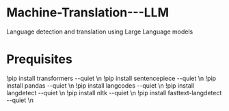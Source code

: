 # Machine-Translation---LLM
Language detection and translation using Large Language models

# Prequisites
!pip install transformers --quiet \n
!pip install sentencepiece --quiet \n
!pip install pandas --quiet \n
!pip install langcodes  --quiet \n
!pip install langdetect --quiet \n
!pip install nltk --quiet \n
!pip install fasttext-langdetect --quiet \n
